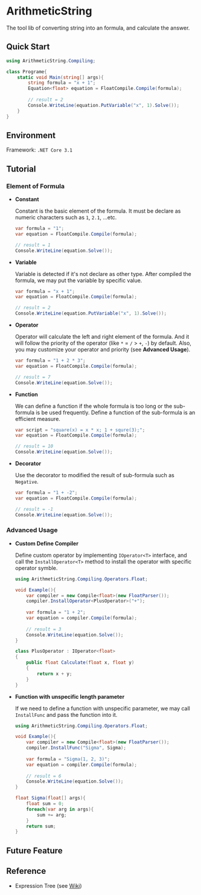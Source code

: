 # ArithmeticString
The tool lib of converting string into an formula, and calculate the answer.

## Quick Start

```csharp
using ArithmeticString.Compiling;

class Programe{
	static void Main(string[] args){
		string formula = "x + 1";
		Equation<float> equation = FloatCompile.Compile(formula);
		
		// result = 2
		Console.WriteLine(equation.PutVariable("x", 1).Solve());
	}
}
```

## Environment

Framework: ```.NET Core 3.1```

## Tutorial

### Element of Formula

- **Constant**

	Constant is the basic element of the formula. It must be declare as numeric characters such as ```1```, ```2.1```, ...etc.
	```csharp
	var formula = "1";
	var equation = FloatCompile.Compile(formula);
	
	// result = 1
	Console.WriteLine(equation.Solve());
	```

- **Variable**

	Variable is detected if it's not declare as other type. After compiled the formula, we may put the variable by specific value.
	```csharp
	var formula = "x + 1";
	var equation = FloatCompile.Compile(formula);
	
	// result = 2
	Console.WriteLine(equation.PutVariable("x", 1).Solve());
	```

- **Operator**

	Operator will calculate the left and right element of the formula. And it will follow the priority of the operator (like ```*``` = ```/``` > ```+```, ```-```) by default. Also, you may customize your operator and priority (see **Advanced Usage**).
	```csharp
	var formula = "1 + 2 * 3";
	var equation = FloatCompile.Compile(formula);
	
	// result = 7
	Console.WriteLine(equation.Solve());
	```

- **Function**

	We can define a function if the whole formula is too long or the sub-formula is be used frequently. Define a function of the sub-formula is an efficient measure.
	```csharp
	var script = "square(x) = x * x; 1 + squre(3);";
	var equation = FloatCompile.Compile(formula);
	
	// result = 10
	Console.WriteLine(equation.Solve());
	```
	
- **Decorator**

	Use the decorator to modified the result of sub-formula such as ```Negative```.
	```csharp
	var formula = "1 + -2";
	var equation = FloatCompile.Compile(formula);
	
	// result = -1
	Console.WriteLine(equation.Solve());
	```
	
### Advanced Usage

- **Custom Define Compiler**
	
	Define custom operator by implementing ```IOperator<T>``` interface, and call the ```InstallOperator<T>``` method to install the operator with specific operator symble.
	```csharp
	using ArithmeticString.Compiling.Operators.Float;
	
	void Example(){
		var compiler = new Compile<float>(new FloatParser());
		compiler.InstallOperator<PlusOperator>("+");
		
		var formula = "1 + 2";
		var equation = compiler.Compile(formula);
		
		// result = 3
		Console.WriteLine(equation.Solve());
	}
	
	class PlusOperator : IOperator<float>
	{
        public float Calculate(float x, float y)
        {
            return x + y;
        }
	}
	```

- **Function with unspecific length parameter**

	If we need to define a function with unspecific parameter, we may call ```InstallFunc``` and pass the function into it.
	```csharp
	using ArithmeticString.Compiling.Operators.Float;
	
	void Example(){
		var compiler = new Compile<float>(new FloatParser());
		compiler.InstallFunc("Sigma", Sigma);
		
		var formula = "Sigma(1, 2, 3)";
		var equation = compiler.Compile(formula);
		
		// result = 6
		Console.WriteLine(equation.Solve());
	}
	
	float Sigma(float[] args){
		float sum = 0;
		foreach(var arg in args){
			sum += arg;
		}
		return sum;
	}
	```
	

## Future Feature


## Reference

- Expression Tree (see [Wiki](https://en.wikipedia.org/wiki/Binary_expression_tree))
